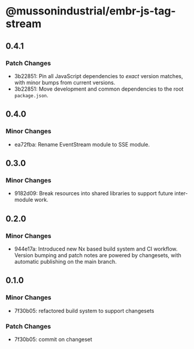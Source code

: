 # @mussonindustrial/embr-js-tag-stream

## 0.4.1

### Patch Changes

- 3b22851: Pin all JavaScript dependencies to _exact_ version matches, with minor bumps from current versions.
- 3b22851: Move development and common dependencies to the root `package.json`.

## 0.4.0

### Minor Changes

- ea72fba: Rename EventStream module to SSE module.

## 0.3.0

### Minor Changes

- 9182d09: Break resources into shared libraries to support future inter-module work.

## 0.2.0

### Minor Changes

- 944e17a: Introduced new Nx based build system and CI workflow. Version bumping and patch notes are powered by changesets, with automatic publishing on the main branch.

## 0.1.0

### Minor Changes

- 7f30b05: refactored build system to support changesets

### Patch Changes

- 7f30b05: commit on changeset
